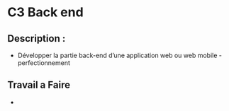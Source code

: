 # C3 Back end
## 	Description :
 -   Développer la partie back-end d’une application web ou web mobile - perfectionnement


## Travail a Faire 
- 
